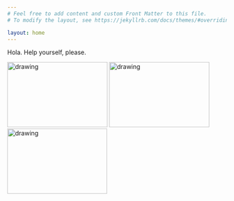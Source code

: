 ```yaml
---
# Feel free to add content and custom Front Matter to this file.
# To modify the layout, see https://jekyllrb.com/docs/themes/#overriding-theme-defaults

layout: home
---
```


Hola. Help yourself, please.

<img src="https://pmdelgado.wordpress.com/wp-content/uploads/2023/04/pexels-photo-13354477.jpeg" alt="drawing" width="230px" height="150px"/>
<img src="https://pmdelgado.wordpress.com/wp-content/uploads/2023/04/pexels-photo-2510575.jpeg" alt="drawing" width="230px" height="150px"/>
<img src="https://pmdelgado.wordpress.com/wp-content/uploads/2012/10/320301_337638752979043_2125035576_n.jpg" alt="drawing" width="229px" height="150px"/>